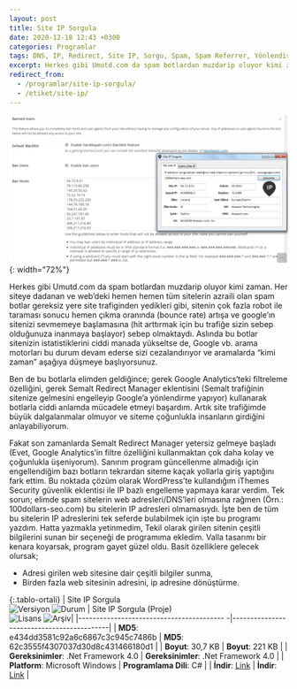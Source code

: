 ```yaml
---
layout: post
title: Site IP Sorgula
date: 2020-12-18 12:43 +0300
categories: Programlar
tags: DNS, IP, Redirect, Site IP, Sorgu, Spam, Spam Referrer, Yönlendirme
excerpt: Herkes gibi Umutd.com da spam botlardan muzdarip oluyor kimi zaman. Her siteye dadanan ve web’deki hemen hemen tüm sitelerin azraili olan spam botlar gereksiz yere site trafiginden yedikleri gibi, sitenin çok fazla robot ile taraması sonucu hemen çıkma oranında (bounce rate) artışa ve google’ın sitenizi sevmemeye başlamasına (hit arttırmak için bu trafiğe sizin sebep olduğunuza inanmaya başlayor) sebep olmaktaydı...
redirect_from:
  - /programlar/site-ip-sorgula/
  - /etiket/site-ip/
---
```

![site-ip-sorgula](/images/programlar/site-ip-sorgula.png){: width="72%"}

Herkes gibi Umutd.com da spam botlardan muzdarip oluyor kimi zaman. Her siteye dadanan ve web’deki hemen hemen tüm sitelerin azraili olan spam botlar gereksiz yere site trafiginden yedikleri gibi, sitenin çok fazla robot ile taraması sonucu hemen çıkma oranında (bounce rate) artışa ve google’ın sitenizi sevmemeye başlamasına (hit arttırmak için bu trafiğe sizin sebep olduğunuza inanmaya başlayor) sebep olmaktaydı. Aslında bu botlar sitenizin istatistiklerini ciddi manada yükseltse de, Google vb. arama motorları bu durum devam ederse sizi cezalandırıyor ve aramalarda “kimi zaman” aşağıya düşmeye başlıyorsunuz.

Ben de bu botlarla elimden geldiğince; gerek Google Analytics‘teki filtreleme özelliğini, gerek Semalt Redirect Manager eklentisini (Semalt trafiğinin sitenize gelmesini engelleyip Google’a yönlendirme yapıyor) kullanarak botlarla ciddi anlamda mücadele etmeyi başardım. Artık site trafiğimde büyük dalgalanmalar olmuyor ve siteme çoğunlukla insanların girdiğini anlayabiliyorum.

Fakat son zamanlarda Semalt Redirect Manager yetersiz gelmeye başladı (Evet, Google Analytics’in filtre özelliğini kullanmaktan çok daha kolay ve çoğunlukla üşeniyorum). Sanırım program güncellenme almadığı için engellendiğim bazı botların tekrardan siteme kaçak yollarla giriş yaptığını fark ettim. Bu noktada çözüm olarak WordPress’te kullandığım iThemes Security güvenlik eklentisi ile IP bazlı engelleme yapmaya karar verdim. Tek sorun; elimde spam sitelerin web adresleri/DNS’leri olmasına rağmen (Örn.: 100dollars-seo.com) bu sitelerin IP adresleri olmamasıydı. İşte ben de tüm bu sitelerin IP adreslerini tek seferde bulabilmek için işte bu programı yazdım. Hatta yazmakla yetinmedim, Tekil olarak girilen sitenin çeşitli bilgilerini sunan bir seçeneği de programıma ekledim. Valla tasarımı bir kenara koyarsak, program gayet güzel oldu. Basit özelliklere gelecek olursak;

- Adresi girilen web sitesine dair çeşitli bilgiler sunma,
- Birden fazla web sitesinin adresini, ip adresine dönüştürme.

{:.tablo-ortali}
| Site IP Sorgula<br>![Versiyon](https://img.shields.io/badge/Versiyon-1.2-blueviolet.svg?style=flat) ![Durum](https://img.shields.io/badge/Durum-Çalışıyor-success.svg?style=flat) | Site IP Sorgula (Proje)<br>![Lisans](https://img.shields.io/badge/Lisans-MIT-blue.svg?style=flat) ![Arşiv](https://img.shields.io/badge/Arşiv-orange.svg?style=flat)|
|----------------------------------------- -|-------------------------------------------|
| **MD5**: e434dd3581c92a6c6867c3c945c7486b | **MD5**: 62c3555f4307037d30d8c431466180d1 | 
| **Boyut**:  30,7 KB                       | **Boyut**: 221 KB                         |
| **Gereksinimler**: .Net Framework 4.0     | **Gereksinimler**: .Net Framework 4.0     |
| **Platform**: Microsoft Windows           | **Programlama Dili**: C#                  |
| **İndir**: [Link](https://www.dropbox.com/s/ntvmr82cj5vzafx/site-ip-sorgula.zip?dl=1)         | **İndir**: [Link](https://www.dropbox.com/s/ku9fktbd1o63ysb/site-ip-sorgula-proje.zip?dl=1) |
